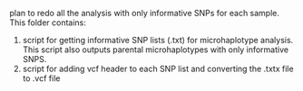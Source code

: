 plan to redo all the analysis with only informative SNPs for each sample.
This folder contains:
1. script for getting informative SNP lists (.txt) for microhaplotype analysis. This script also outputs parental microhaplotypes with only informative SNPS.
2. script for adding vcf header to each SNP list and converting the .txtx file to .vcf file
